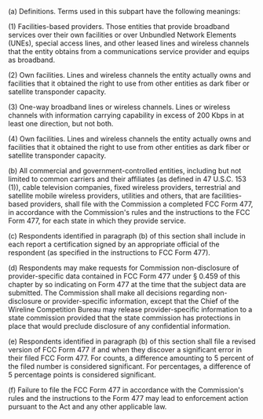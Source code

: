 (a) Definitions. Terms used in this subpart have the following meanings:

(1) Facilities-based providers. Those entities that provide broadband services over their own facilities or over Unbundled Network Elements (UNEs), special access lines, and other leased lines and wireless channels that the entity obtains from a communications service provider and equips as broadband.

(2) Own facilities. Lines and wireless channels the entity actually owns and facilities that it obtained the right to use from other entities as dark fiber or satellite transponder capacity.
              

(3) One-way broadband lines or wireless channels. Lines or wireless channels with information carrying capability in excess of 200 Kbps in at least one direction, but not both.

(4) Own facilities. Lines and wireless channels the entity actually owns and facilities that it obtained the right to use from other entities as dark fiber or satellite transponder capacity.

(b) All commercial and government-controlled entities, including but not limited to common carriers and their affiliates (as defined in 47 U.S.C. 153 (1)), cable television companies, fixed wireless providers, terrestrial and satellite mobile wireless providers, utilities and others, that are facilities-based providers, shall file with the Commission a completed FCC Form 477, in accordance with the Commission's rules and the instructions to the FCC Form 477, for each state in which they provide service.

(c) Respondents identified in paragraph (b) of this section shall include in each report a certification signed by an appropriate official of the respondent (as specified in the instructions to FCC Form 477).

(d) Respondents may make requests for Commission non-disclosure of provider-specific data contained in FCC Form 477 under § 0.459 of this chapter by so indicating on Form 477 at the time that the subject data are submitted. The Commission shall make all decisions regarding non-disclosure or provider-specific information, except that the Chief of the Wireline Competition Bureau may release provider-specific information to a state commission provided that the state commission has protections in place that would preclude disclosure of any confidential information.

(e) Respondents identified in paragraph (b) of this section shall file a revised version of FCC Form 477 if and when they discover a significant error in their filed FCC Form 477. For counts, a difference amounting to 5 percent of the filed number is considered significant. For percentages, a difference of 5 percentage points is considered significant.

(f) Failure to file the FCC Form 477 in accordance with the Commission's rules and the instructions to the Form 477 may lead to enforcement action pursuant to the Act and any other applicable law.

